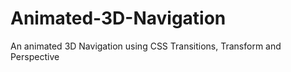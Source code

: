 # Animated-3D-Navigation
An animated 3D Navigation using CSS Transitions, Transform and Perspective
